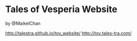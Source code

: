 # Tales of Vesperia Website
by @MaikelChan

http://talestra.github.io/tov_website/
http://tov.tales-tra.com/

